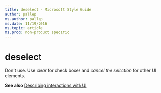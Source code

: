 ```yaml
---
title: deselect - Microsoft Style Guide
author: pallep
ms.author: pallep
ms.date: 11/19/2016
ms.topic: article
ms.prod: non-product specific
---
```


# deselect

Don't use. Use *clear* for check boxes and *cancel the selection* for other UI elements. 

**See also** [Describing interactions with UI](/style-guide/procedures-instructions/describing-interactions-with-ui)
